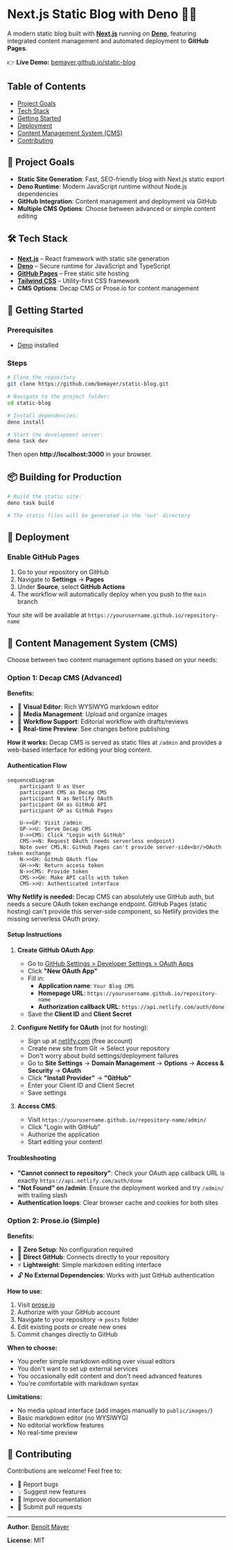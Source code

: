 # Next.js Static Blog with Deno 📝🚀

A modern static blog built with **[Next.js](https://nextjs.org/)** running on
**[Deno](https://deno.com/)**, featuring integrated content management and
automated deployment to **GitHub Pages**.

👉 **Live Demo:**
[bemayer.github.io/static-blog](https://bemayer.github.io/static-blog)

## Table of Contents

- [Project Goals](#-project-goals)
- [Tech Stack](#️-tech-stack)
- [Getting Started](#-getting-started)
- [Deployment](#-deployment)
- [Content Management System (CMS)](#-content-management-system-cms)
- [Contributing](#-contributing)

## 📌 Project Goals

- **Static Site Generation**: Fast, SEO-friendly blog with Next.js static export
- **Deno Runtime**: Modern JavaScript runtime without Node.js dependencies
- **GitHub Integration**: Content management and deployment via GitHub
- **Multiple CMS Options**: Choose between advanced or simple content editing

## 🛠️ Tech Stack

- **[Next.js](https://nextjs.org/)** – React framework with static site
  generation
- **[Deno](https://deno.com/)** – Secure runtime for JavaScript and TypeScript
- **[GitHub Pages](https://pages.github.com/)** – Free static site hosting
- **[Tailwind CSS](https://tailwindcss.com/)** – Utility-first CSS framework
- **CMS Options**: Decap CMS or Prose.io for content management

## 🚀 Getting Started

### Prerequisites

- [Deno](https://deno.land/) installed

### Steps

```bash
# Clone the repository
git clone https://github.com/bemayer/static-blog.git

# Navigate to the project folder:
cd static-blog

# Install dependencies:
deno install

# Start the development server:
deno task dev
```

Then open **http://localhost:3000** in your browser.

## 📦 Building for Production

```bash
# Build the static site:
deno task build

# The static files will be generated in the 'out' directory
```

## 🚀 Deployment

### Enable GitHub Pages

1. Go to your repository on GitHub
2. Navigate to **Settings** → **Pages**
3. Under **Source**, select **GitHub Actions**
4. The workflow will automatically deploy when you push to the `main` branch

Your site will be available at `https://yourusername.github.io/repository-name`

## 📝 Content Management System (CMS)

Choose between two content management options based on your needs:

### Option 1: Decap CMS (Advanced)

**Benefits:**

- 🎨 **Visual Editor**: Rich WYSIWYG markdown editor
- 📸 **Media Management**: Upload and organize images
- 👥 **Workflow Support**: Editorial workflow with drafts/reviews
- 🔄 **Real-time Preview**: See changes before publishing

**How it works:** Decap CMS is served as static files at `/admin` and provides a
web-based interface for editing your blog content.

#### Authentication Flow

```mermaid
sequenceDiagram
    participant U as User
    participant CMS as Decap CMS
    participant N as Netlify OAuth
    participant GH as GitHub API
    participant GP as GitHub Pages

    U->>GP: Visit /admin
    GP->>U: Serve Decap CMS
    U->>CMS: Click "Login with GitHub"
    CMS->>N: Request OAuth (needs serverless endpoint)
    Note over CMS,N: GitHub Pages can't provide server-side<br/>OAuth token exchange
    N->>GH: GitHub OAuth flow
    GH->>N: Return access token
    N->>CMS: Provide token
    CMS->>GH: Make API calls with token
    CMS->>U: Authenticated interface
```

**Why Netlify is needed:** Decap CMS can absolutely use GitHub auth, but needs a
secure OAuth token exchange endpoint. GitHub Pages (static hosting) can't
provide this server-side component, so Netlify provides the missing serverless
OAuth proxy.

#### Setup Instructions

1. **Create GitHub OAuth App**:
   - Go to
     [GitHub Settings > Developer Settings > OAuth Apps](https://github.com/settings/developers)
   - Click **"New OAuth App"**
   - Fill in:
     - **Application name**: `Your Blog CMS`
     - **Homepage URL**: `https://yourusername.github.io/repository-name`
     - **Authorization callback URL**: `https://api.netlify.com/auth/done`
   - Save the **Client ID** and **Client Secret**

2. **Configure Netlify for OAuth** (not for hosting):
   - Sign up at [netlify.com](https://netlify.com) (free account)
   - Create new site from Git → Select your repository
   - Don't worry about build settings/deployment failures
   - Go to **Site Settings** → **Domain Management** → **Options** → **Access &
     Security** → **OAuth**
   - Click **"Install Provider"** → **"GitHub"**
   - Enter your Client ID and Client Secret
   - Save settings

3. **Access CMS**:
   - Visit `https://yourusername.github.io/repository-name/admin/`
   - Click "Login with GitHub"
   - Authorize the application
   - Start editing your content!

#### Troubleshooting

- **"Cannot connect to repository"**: Check your OAuth app callback URL is
  exactly `https://api.netlify.com/auth/done`
- **"Not Found" on /admin**: Ensure the deployment worked and try `/admin/` with
  trailing slash
- **Authentication loops**: Clear browser cache and cookies for both sites

### Option 2: Prose.io (Simple)

**Benefits:**

- 🚀 **Zero Setup**: No configuration required
- 🔗 **Direct GitHub**: Connects directly to your repository
- ⚡ **Lightweight**: Simple markdown editing interface
- 🔓 **No External Dependencies**: Works with just GitHub authentication

**How to use:**

1. Visit [prose.io](https://prose.io)
2. Authorize with your GitHub account
3. Navigate to your repository → `posts` folder
4. Edit existing posts or create new ones
5. Commit changes directly to GitHub

**When to choose:**

- You prefer simple markdown editing over visual editors
- You don't want to set up external services
- You occasionally edit content and don't need advanced features
- You're comfortable with markdown syntax

**Limitations:**

- No media upload interface (add images manually to `public/images/`)
- Basic markdown editor (no WYSIWYG)
- No editorial workflow features
- No real-time preview

## 🤝 Contributing

Contributions are welcome! Feel free to:

- 🐛 Report bugs
- 💡 Suggest new features
- 📝 Improve documentation
- 🔧 Submit pull requests

---

**Author**: [Benoît Mayer](https://github.com/bemayer)

**License**: MIT
